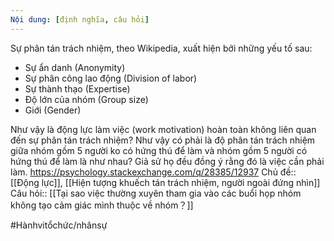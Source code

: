 ```yaml
---
Nội dung: [định nghĩa, câu hỏi]
---
```


Sự phân tán trách nhiệm, theo Wikipedia, xuất hiện bởi những yếu tố sau: 
- Sự ẩn danh (Anonymity) 
- Sự phân công lao động (Division of labor)
- Sự thành thạo (Expertise) 
- Độ lớn của nhóm (Group size)
- Giới (Gender)

Như vậy là động lực làm việc (work motivation) hoàn toàn không liên quan đến sự phân tán trách nhiệm? Như vậy có phải là độ phân tán trách nhiệm giữa nhóm gồm 5 người ko có hứng thú để làm và nhóm gồm 5 người có hứng thú để làm là như nhau? Giả sử họ đều đồng ý rằng đó là việc cần phải làm. 
https://psychology.stackexchange.com/q/28385/12937
Chủ đề:: [[Động lực]], [[Hiện tượng khuếch tán trách nhiệm, người ngoài đứng nhìn]]
Câu hỏi:: [[Tại sao việc thường xuyên tham gia vào các buổi họp nhóm không tạo cảm giác mình thuộc về nhóm？]]

#Hànhvitổchức/nhânsự 